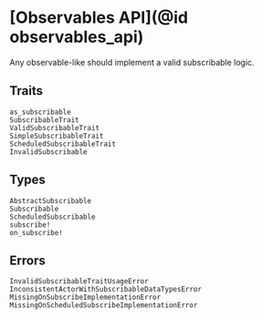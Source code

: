 # [Observables API](@id observables_api)

Any observable-like should implement a valid subscribable logic.

## Traits

```@docs
as_subscribable
SubscribableTrait
ValidSubscribableTrait
SimpleSubscribableTrait
ScheduledSubscribableTrait
InvalidSubscribable
```

## Types

```@docs
AbstractSubscribable
Subscribable
ScheduledSubscribable
subscribe!
on_subscribe!
```

## Errors

```@docs
InvalidSubscribableTraitUsageError
InconsistentActorWithSubscribableDataTypesError
MissingOnSubscribeImplementationError
MissingOnScheduledSubscribeImplementationError
```
